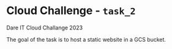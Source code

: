 # Cloud Challenge - `task_2`

Dare IT Cloud Challange 2023

The goal of the task is to host a static website in a GCS bucket. 
